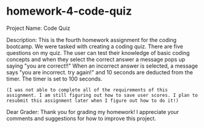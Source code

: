 # homework-4-code-quiz

Project Name: Code Quiz 

Description: 
    This is the fourth homework assignment for the coding bootcamp. We were tasked with creating a coding quiz. There are five questions on my quiz. The user can test their knowledge of basic coding concepts and when they select the correct answer a message pops up saying "you are correct!!" When an incorrect answer is selected, a message says "you are incorrect. try again!" and 10 seconds are deducted from the timer. The timer is set to 100 seconds. 

    (I was not able to complete all of the requirements of this assignment. I am still figuring out how to save user scores. I plan to resubmit this assignment later when I figure out how to do it!) 

Dear Grader: 
    Thank you for grading my homework! I appreciate your comments and suggestions for how to improve this project. 

